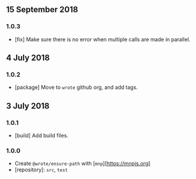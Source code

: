 ## 15 September 2018

### 1.0.3

- [fix] Make sure there is no error when multiple calls are made in parallel.

## 4 July 2018

### 1.0.2

- [package] Move to `wrote` github org, and add tags.

## 3 July 2018

### 1.0.1

- [build] Add build files.

### 1.0.0

- Create `@wrote/ensure-path` with [`mnp`][https://mnpjs.org]
- [repository]: `src`, `test`
